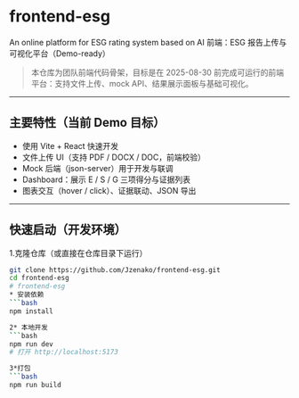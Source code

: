 # frontend-esg
An online platform for ESG rating system based on AI
前端：ESG 报告上传与可视化平台（Demo-ready）
> 本仓库为团队前端代码骨架，目标是在 2025-08-30 前完成可运行的前端平台：支持文件上传、mock API、结果展示面板与基础可视化。

---

## 主要特性（当前 Demo 目标）
- 使用 Vite + React 快速开发
- 文件上传 UI（支持 PDF / DOCX / DOC，前端校验）
- Mock 后端（json-server）用于开发与联调
- Dashboard：展示 E / S / G 三项得分与证据列表
- 图表交互（hover / click）、证据联动、JSON 导出

---

## 快速启动（开发环境）

1.克隆仓库（或直接在仓库目录下运行）
```bash
git clone https://github.com/Jzenako/frontend-esg.git
cd frontend-esg
# frontend-esg
* 安装依赖
```bash
npm install

2* 本地开发
```bash
npm run dev
# 打开 http://localhost:5173

3*打包
```bash
npm run build
